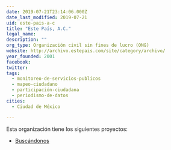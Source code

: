 ```yaml
---
date: 2019-07-21T23:14:06.000Z
date_last_modified: 2019-07-21
uid: este-pais-a-c
title: "Este País, A.C."
legal_name: 
description: ""
org_type: Organización civil sin fines de lucro (ONG)
website: http://archivo.estepais.com/site/category/archivo/
year_founded: 2001
facebook: 
twitter: 
tags:
  - monitoreo-de-servicios-publicos
  - mapeo-ciudadano
  - participación-ciudadana
  - periodismo-de-datos
cities: 
  - Ciudad de México

---
```


Esta organización tiene los siguientes proyectos:

- [Buscándonos](/i/buscandonos.html)
